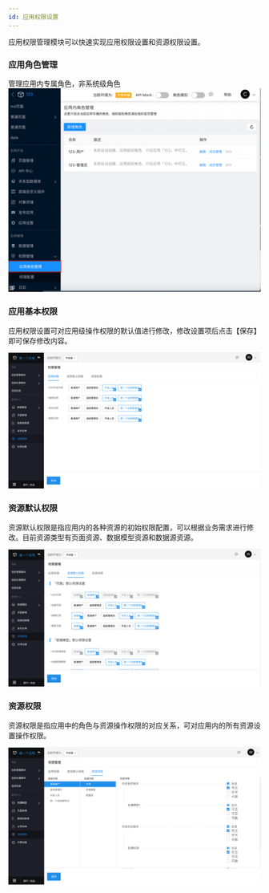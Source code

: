 ```yaml
---
id: 应用权限设置
---
```


应用权限管理模块可以快速实现应用权限设置和资源权限设置。

### 应用角色管理
管理应用内专属角色，非系统级角色
![image](/img/应用权限设置/11a3ce068b190f23d32309b784a93f70.png)


### 应用基本权限

应用权限设置可对应用级操作权限的默认值进行修改，修改设置项后点击【保存】即可保存修改内容。

![image](/img/应用权限设置/d5c808a62c52948c44cc1932e6e8036f.png)

### 资源默认权限

资源默认权限是指应用内的各种资源的初始权限配置，可以根据业务需求进行修改。目前资源类型有页面资源、数据模型资源和数据源资源。

![image](/img/应用权限设置/d032fe90d68df54a488acbe7b04829c3.png)

### 资源权限

资源权限是指应用中的角色与资源操作权限的对应关系，可对应用内的所有资源设置操作权限。

![image](/img/应用权限设置/52234ad978b889c376c8beda4e96bd6b.png)
